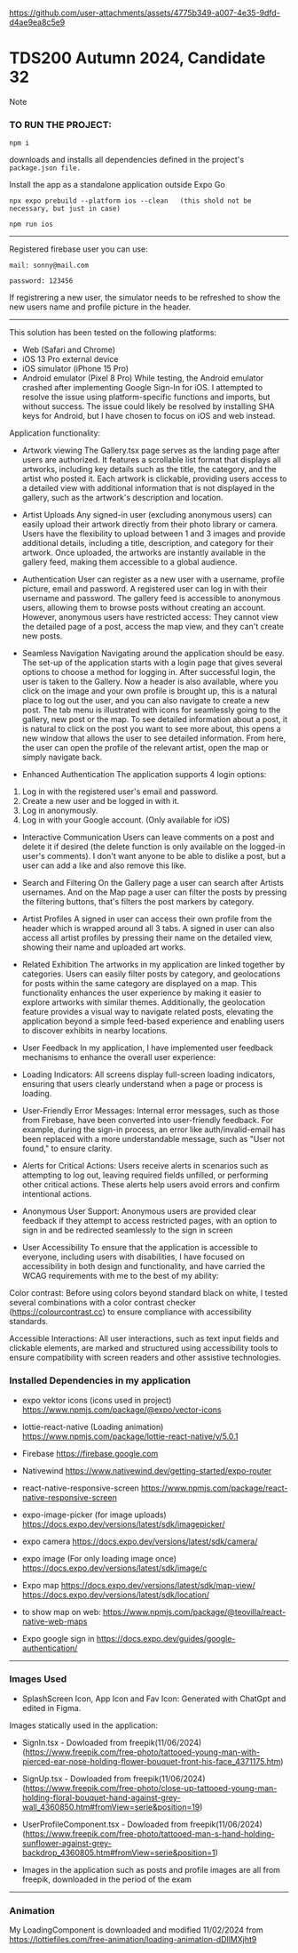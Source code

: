 


https://github.com/user-attachments/assets/4775b349-a007-4e35-9dfd-d4ae9ea8c5e9





# TDS200 Autumn 2024, Candidate 32

> [!NOTE]
> ### TO RUN THE PROJECT:
> ```
> npm i
> ```
> downloads and installs all dependencies defined in the project's ``` package.json file. ```
>
> Install the app as a standalone application outside Expo Go
> ```
> npx expo prebuild --platform ios --clean   (this shold not be necessary, but just in case)
>
> npm run ios
> ```
---

Registered firebase user you can use:
```
mail: sonny@mail.com

password: 123456
```
If registrering a new user, the simulator needs to be refreshed to show the new users name and profile picture in the header.

---
This solution has been tested on the following platforms:
- Web (Safari and Chrome)
- iOS 13 Pro external device
- iOS simulator (iPhone 15 Pro)
- Android emulator (Pixel 8 Pro) While testing, the Android emulator crashed after implementing Google Sign-In for iOS. I attempted to resolve the issue using platform-specific functions and imports, but without success. The issue could likely be resolved by installing SHA keys for Android, but I have chosen to focus on iOS and web instead.


Application functionality:
- Artwork viewing
The Gallery.tsx page serves as the landing page after users are authorized. It features a scrollable list format that displays all artworks, including key details such as the title, the category, and the artist who posted it.
Each artwork is clickable, providing users access to a detailed view with additional information that is not displayed in the gallery, such as the artwork's description and location.


- Artist Uploads
Any signed-in user (excluding anonymous users) can easily upload their artwork directly from their photo library or camera. Users have the flexibility to upload between 1 and 3 images and provide additional details, including a title, description, and category for their artwork.
Once uploaded, the artworks are instantly available in the gallery feed, making them accessible to a global audience.


- Authentication
User can register as a new user with a username, profile picture, email and password.
A registered user can log in with their username and password.
The gallery feed is accessible to anonymous users, allowing them to browse posts without creating an account. However, anonymous users have restricted access: They cannot view the detailed page of a post, access the map view, and they can't create new posts.


- Seamless Navigation
Navigating around the application should be easy. The set-up of the application starts with a login page that gives several options to choose a method for logging in. After successful login, the user is taken to the Gallery. Now a header is also available, where you click on the image and your own profile is brought up, this is a natural place to log out the user, and you can also navigate to create a new post.
The tab menu is illustrated with icons for seamlessly going to the gallery, new post or the map.
To see detailed information about a post, it is natural to click on the post you want to see more about, this opens a new window that allows the user to see detailed information. From here, the user can open the profile of the relevant artist, open the map or simply navigate back.


- Enhanced Authentication
The application supports 4 login options:
1. Log in with the registered user's email and password.
2. Create a new user and be logged in with it.
3. Log in anonymously.
3. Log in with your Google account. (Only available for iOS)


- Interactive Communication
Users can leave comments on a post and delete it if desired (the delete function is only available on the logged-in user's comments). I don't want anyone to be able to dislike a post, but a user can add a like and also remove this like.


- Search and Filtering
On the Gallery page a user can search after Artists usernames. And on the Map page a user can filter the posts by pressing the filtering buttons, that's filters the post markers by category.


- Artist Profiles
A signed in user can access their own profile from the header which is wrapped around all 3 tabs.
A signed in user can also access all artist profiles by pressing their name on the detailed view, showing their name and uploaded art works.


- Related Exhibition
The artworks in my application are linked together by categories. Users can easily filter posts by category, and geolocations for posts within the same category are displayed on a map. This functionality enhances the user experience by making it easier to explore artworks with similar themes. Additionally, the geolocation feature provides a visual way to navigate related posts, elevating the application beyond a simple feed-based experience and enabling users to discover exhibits in nearby locations.


- User Feedback
In my application, I have implemented user feedback mechanisms to enhance the overall user experience:

- Loading Indicators: All screens display full-screen loading indicators, ensuring that users clearly understand when a page or process is loading.
- User-Friendly Error Messages: Internal error messages, such as those from Firebase, have been converted into user-friendly feedback. For example, during the sign-in process, an error like auth/invalid-email has been replaced with a more understandable message, such as "User not found," to ensure clarity.
- Alerts for Critical Actions: Users receive alerts in scenarios such as attempting to log out, leaving required fields unfilled, or performing other critical actions. These alerts help users avoid errors and confirm intentional actions.
- Anonymous User Support: Anonymous users are provided clear feedback if they attempt to access restricted pages, with an option to sign in and be redirected seamlessly to the sign in screen


- User Accessibility
To ensure that the application is accessible to everyone, including users with disabilities, I have focused on accessibility in both design and functionality, and have carried the WCAG requirements with me to the best of my ability:

Color contrast: Before using colors beyond standard black on white, I tested several combinations with a color contrast checker (https://colourcontrast.cc) to ensure compliance with accessibility standards.

Accessible Interactions: All user interactions, such as text input fields and clickable elements, are marked and structured using accessibility tools to ensure compatibility with screen readers and other assistive technologies.


### Installed Dependencies in my application 
* expo vektor icons (icons used in project)
https://www.npmjs.com/package/@expo/vector-icons

* lottie-react-native (Loading animation)
https://www.npmjs.com/package/lottie-react-native/v/5.0.1

* Firebase
https://firebase.google.com

* Nativewind
https://www.nativewind.dev/getting-started/expo-router

* react-native-responsive-screen
https://www.npmjs.com/package/react-native-responsive-screen

* expo-image-picker (for image uploads)
https://docs.expo.dev/versions/latest/sdk/imagepicker/

* expo camera
https://docs.expo.dev/versions/latest/sdk/camera/

* expo image (For only loading image once)
https://docs.expo.dev/versions/latest/sdk/image/c

* Expo map
https://docs.expo.dev/versions/latest/sdk/map-view/
https://docs.expo.dev/versions/latest/sdk/location/

* to show map on web:
https://www.npmjs.com/package/@teovilla/react-native-web-maps 

* Expo google sign in
https://docs.expo.dev/guides/google-authentication/
---

### Images Used
- SplashScreen Icon, App Icon and Fav Icon:
Generated with ChatGpt and edited in Figma.

Images statically used in the application:
- SignIn.tsx - Dowloaded from freepik(11/06/2024)
(https://www.freepik.com/free-photo/tattooed-young-man-with-pierced-ear-nose-holding-flower-bouquet-front-his-face_4371175.htm)

- SignUp.tsx - Dowloaded from freepik(11/06/2024)
(https://www.freepik.com/free-photo/close-up-tattooed-young-man-holding-floral-bouquet-hand-against-grey-wall_4360850.htm#fromView=serie&position=19)

- UserProfileComponent.tsx - Dowloaded from freepik(11/06/2024)
(https://www.freepik.com/free-photo/tattooed-man-s-hand-holding-sunflower-against-grey-backdrop_4360805.htm#fromView=serie&position=1)

- Images in the application such as posts and profile images are all from freepik, downloaded in the period of the exam

---
### Animation
My LoadingComponent is downloaded and modified 11/02/2024
from https://lottiefiles.com/free-animation/loading-animation-dDllMXjht9 

